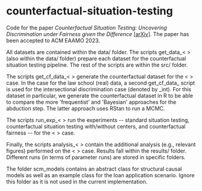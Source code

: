# counterfactual-situation-testing

Code for the paper *Counterfactual Situation Testing: Uncovering Discrimination under Fairness given the Difference* [[arXiv]](https://arxiv.org/abs/2302.11944). The paper has been accepted to ACM EAAMO 2023.

All datasets are contained within the data/ folder. The scripts get_data_< > (also within the data/ folder) prepare each dataset for the counterfactual situation testing pipeline. The rest of the scripts are within the src/ folder. 

The scripts get_cf_data_< > generate the counterfactual dataset for the < > case. In the case for the law school (real) data, a second get_cf_data_ script is used for the intersectional discrimination case (denoted by _int). For this dataset in particular, we generate the counterfactual dataset in R to be able to compare the more 'frequentist' and 'Bayesian' approaches for the abduction step. The latter approach uses RStan to run a MCMC.

The scripts run_exp_< > run the experiments -- standard situation testing, counterfactual situation testing with/without centers, and counterfactual fairness -- for the < > case. 

Finally, the scripts analysis_< > contain the additional analysis (e.g., relevant figures) performed on the < > case. Results fall within the results/ folder. Different runs (in terms of parameter runs) are stored in specific folders. 

The folder scm_models contains an abstract class for structural causal models as well as an example class for the loan application scenario. Ignore this folder as it is not used in the current implementation.
